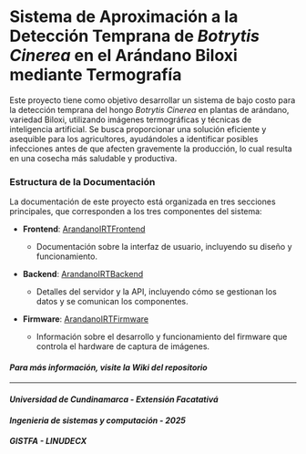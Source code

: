 # Sistema de Aproximación a la Detección Temprana de *Botrytis Cinerea* en el Arándano Biloxi mediante Termografía

Este proyecto tiene como objetivo desarrollar un sistema de bajo costo para la detección temprana del hongo *Botrytis Cinerea* en plantas de arándano, variedad Biloxi, utilizando imágenes termográficas y técnicas de inteligencia artificial. Se busca proporcionar una solución eficiente y asequible para los agricultores, ayudándoles a identificar posibles infecciones antes de que afecten gravemente la producción, lo cual resulta en una cosecha más saludable y productiva.

### Estructura de la Documentación

La documentación de este proyecto está organizada en tres secciones principales, que corresponden a los tres componentes del sistema:

- **Frontend**: [ArandanoIRTFrontend](https://github.com/rfgrona/ArandanoIRTFrontend)
  - Documentación sobre la interfaz de usuario, incluyendo su diseño y funcionamiento.
  
- **Backend**: [ArandanoIRTBackend](https://github.com/rfgrona/ArandanoIRTBackend)
  - Detalles del servidor y la API, incluyendo cómo se gestionan los datos y se comunican los componentes.

- **Firmware**: [ArandanoIRTFirmware](https://github.com/rfgrona/ArandanoIRTFirmware)
  - Información sobre el desarrollo y funcionamiento del firmware que controla el hardware de captura de imágenes.

#### *Para más información, visite la Wiki del repositorio*
---
#### *Universidad de Cundinamarca - Extensión Facatativá*
#### *Ingenieria de sistemas y computación - 2025*
#### *GISTFA - LINUDECX*
